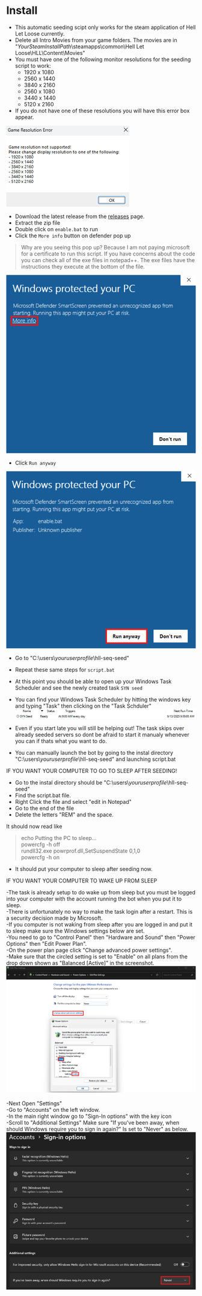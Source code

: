 # Install

- This automatic seeding scipt only works for the steam application of Hell Let Loose currently.
- Delete all Intro Movies from your game folders. The movies are in  "*YourSteamInstallPath*\\steamapps\common\Hell Let Loose\HLL\Content\Movies"
- You must have one of the following monitor resolutions for the seeding script to work:
  - 1920 x 1080
  - 2560 x 1440
  - 3840 x 2160
  - 2560 x 1080
  - 3440 x 1440
  - 5120 x 2160
- If you do not have one of these resolutions you will have this error box appear.
  
![first](https://github.com/waterjugs/SYN-AUTO-SEEDING-SCRIPT/blob/screenshots/Game%20Resolution%20Error.png)
 

- Download the latest release from the [releases](https://github.com/waterjugs/SYN-AUTO-SEEDING-SCRIPT/releases) page.
- Extract the zip file
- Double click on `enable.bat` to run
- Click the `More info` button on defender pop up
> Why are you seeing this pop up? Because I am not paying microsoft for a certificate to run this script. If you have concerns about the code you can check all of the exe files in notepad++. The exe files have the instructions they execute at the bottom of the file. 
  
![second](https://github.com/waterjugs/SYN-AUTO-SEEDING-SCRIPT/blob/screenshots/Windows%20Security%2001.png)

- Click `Run anyway`

![third](https://github.com/waterjugs/SYN-AUTO-SEEDING-SCRIPT/blob/screenshots/Windows%20Security%2002.png)

- Go to "C:\users\\*youruserprofile*\hll-seq-seed"
- Repeat these same steps for `script.bat`
- At this point you should be able to open up your Windows Task Scheduler and see the newly created task `SYN seed`
- You can find your Windows Task Scheduler by hitting the windows key and typing "Task" then clicking on the "Task Schduler"
![task](https://github.com/waterjugs/SYN-AUTO-SEEDING-SCRIPT/blob/screenshots/Syn%20Task.png)
  
- Even if you start late you will still be helping out! The task skips over already seeded servers so dont be afraid to start it manualy whenever you can if thats what you want to do.
- You can manually launch the bot by going to the instal directory "C:\users\\*youruserprofile*\hll-seq-seed" and launching script.bat

IF YOU WANT YOUR COMPUTER TO GO TO SLEEP AFTER SEEDING!

- Go to the instal directory should be "C:\users\\*youruserprofile*\hll-seq-seed"
- Find the script.bat file.
- Right Click the file and select "edit in Notepad"
- Go to the end of the file
- Delete the letters "REM" and the space.

It should now read like 


> echo Putting the PC to sleep... <br>
> powercfg -h off <br>
> rundll32.exe powrprof.dll,SetSuspendState 0,1,0 <br>
> powercfg -h on <br>


- It should put your computer to sleep after seeding now.

IF YOU WANT YOUR COMPUTER TO WAKE UP FROM SLEEP <br>

-The task is already setup to do wake up from sleep but you must be logged into your computer with the account running the bot when you put it to sleep. <br>
-There is unfortunately no way to make the task login after a restart. This is a security decision made by Microsoft.<br>
-If you computer is not waking from sleep after you are logged in and put it to sleep make sure the Windows settings below are set. <br>
-You need to go to "Control Panel" then "Hardware and Sound" then "Power Options" then "Edit Power Plan". <br>
-On the power plan page click "Change advanced power settings". <br>
-Make sure that the circled setting is set to "Enable" on all plans from the drop down shown as "Balanced [Active]" in the screenshot. 
![Power Plan](https://github.com/waterjugs/SYN-AUTO-SEEDING-SCRIPT/blob/screenshots/Power%20Plan%20Settings.png) <br>
<br>
-Next Open "Settings" <br>
-Go to "Accounts" on the left window. <br>
-In the main right window go to "Sign-In options" with the key icon <br>
-Scroll to "Additional Settings" Make sure "If you've been away, when should Windows require you to sign in again?" Is set to "Never" as below. 
![Account Settings](https://github.com/waterjugs/SYN-AUTO-SEEDING-SCRIPT/blob/screenshots/Account%20Setting.png)



